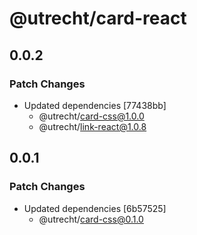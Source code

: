 # @utrecht/card-react

## 0.0.2

### Patch Changes

- Updated dependencies [77438bb]
  - @utrecht/card-css@1.0.0
  - @utrecht/link-react@1.0.8

## 0.0.1

### Patch Changes

- Updated dependencies [6b57525]
  - @utrecht/card-css@0.1.0
